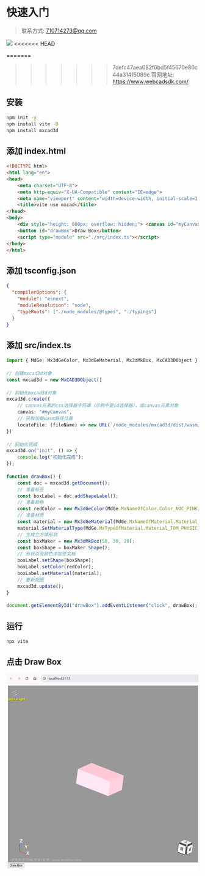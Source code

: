 
# 快速入门

> 联系方式: 710714273@qq.com

![](https://www.webcadsdk.com/img/WX-Two-dimensional-code.png)
<<<<<<< HEAD

=======
>>>>>>> 7defc47aea082f6bd5f45670e80c44a31415089e
官网地址: <https://www.webcadsdk.com/>

## 安装

```sh
npm init -y
npm install vite -D
npm install mxcad3d
```

## 添加 index.html

```html
<!DOCTYPE html>
<html lang="en">
<head>
    <meta charset="UTF-8">
    <meta http-equiv="X-UA-Compatible" content="IE=edge">
    <meta name="viewport" content="width=device-width, initial-scale=1.0">
    <title>vite use mxcad</title>
</head>
<body>
    <div style="height: 800px; overflow: hidden;"> <canvas id="myCanvas"></canvas></div>
    <button id="drawBox">Draw Box</button>
    <script type="module" src="./src/index.ts"></script>
</body>
</html>
```
## 添加 tsconfig.json

```json
{
  "compilerOptions": {
    "module": "esnext",
    "moduleResolution": "node",
    "typeRoots": ["./node_modules/@types", "./typings"]
  }
}
```
## 添加 src/index.ts

```ts
import { MdGe, Mx3dGeColor, Mx3dGeMaterial, Mx3dMkBox, MxCAD3DObject } from "mxcad3d"

// 创建mxcad3d对象
const mxcad3d = new MxCAD3DObject()

// 初始化mxcad3d对象
mxcad3d.create({
    // canvas元素的css选择器字符串（示例中是id选择器），或canvas元素对象
    canvas: "#myCanvas",
    // 获取加载wasm路径位置
    locateFile: (fileName) => new URL(`/node_modules/mxcad3d/dist/wasm/3d/${fileName}`, import.meta.url).href,
})

// 初始化完成
mxcad3d.on("init", () => {
    console.log("初始化完成");
});

function drawBox() {
    const doc = mxcad3d.getDocument();
    // 准备标签
    const boxLabel = doc.addShapeLabel();
    // 准备颜色
    const redColor = new Mx3dGeColor(MdGe.MxNameOfColor.Color_NOC_PINK);
    // 准备材质
    const material = new Mx3dGeMaterial(MdGe.MxNameOfMaterial.Material_NOM_Gold);
    material.SetMaterialType(MdGe.MxTypeOfMaterial.Material_TOM_PHYSIC);
    // 生成立方体形状
    const boxMaker = new Mx3dMkBox(50, 30, 20);
    const boxShape = boxMaker.Shape();
    // 形状以及颜色添加至文档
    boxLabel.setShape(boxShape);
    boxLabel.setColor(redColor);
    boxLabel.setMaterial(material);
    // 更新视图
    mxcad3d.update();
}

document.getElementById("drawBox").addEventListener("click", drawBox);
```

## 运行

```sh
npx vite
```

## 点击 Draw Box

![图片](./docs3d/assets/images/ReadMe/image001.png)